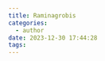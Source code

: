 ```yaml
---
title: Raminagrobis
categories:
  - author
date: 2023-12-30 17:44:28
tags:
---
```

 <script src="https://tarteaucitron.io/load.js?domain=france-nuit.github.io%2Farticle&uuid=7ad0ee3e13c839d862bd099afae9f7b55179a0d0"></script>
  
